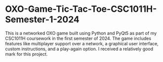 # OXO-Game-Tic-Tac-Toe-CSC1011H-Semester-1-2024
This is a networked OXO game built using Python and PyQt5 as part of my CSC1011H coursework in the first semester of 2024. The game includes features like multiplayer support over a network, a graphical user interface, custom instructions, and a play-again option.  I received a relatively good mark for this project.
